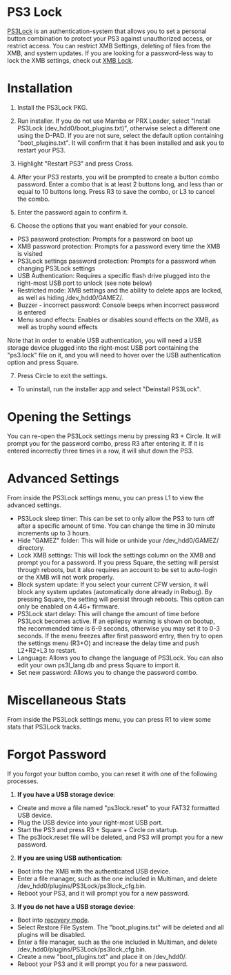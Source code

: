 # PS3 Lock 
[PS3Lock](http://store.brewology.com/ahomebrew.php?brewid=297) is an authentication-system that allows you to set a personal button combination to protect your PS3 against unauthorized access, or restrict access. You can restrict XMB Settings, deleting of files from the XMB, and system updates. If you are looking for a password-less way to lock the XMB settings, check out [XMB Lock](https://www.reddit.com/r/ps3homebrew/wiki/xmb_lock).

# Installation

1. Install the PS3Lock PKG.

2. Run installer. If you do not use Mamba or PRX Loader, select "Install PS3Lock (dev_hdd0/boot_plugins.txt)", otherwise select a different one using the D-PAD. If you are not sure, select the default option containing "boot_plugins.txt". It will confirm that it has been installed and ask you to restart your PS3.

3. Highlight "Restart PS3" and press Cross.

4. After your PS3 restarts, you will be prompted to create a button combo password. Enter a combo that is at least 2 buttons long, and less than or equal to 10 buttons long. Press R3 to save the combo, or L3 to cancel the combo.

5. Enter the password again to confirm it.

6. Choose the options that you want enabled for your console.
 * PS3 password protection: Prompts for a password on boot up
 * XMB password protection: Prompts for a password every time the XMB is visited
 * PS3Lock settings password protection: Prompts for a password when changing PS3Lock settings
 * USB Authentication: Requires a specific flash drive plugged into the right-most USB port to unlock (see note below)
 * Restricted mode: XMB settings and the ability to delete apps are locked, as well as hiding /dev_hdd0/GAMEZ/.
 * Buzzer - incorrect password: Console beeps when incorrect password is entered
 * Menu sound effects: Enables or disables sound effects on the XMB, as well as trophy sound effects

Note that in order to enable USB authentication, you will need a USB storage device plugged into the right-most USB port containing the "ps3.lock" file on it, and you will need to hover over the USB authentication option and press Square.

7. Press Circle to exit the settings.

* To uninstall, run the installer app and select "Deinstall PS3Lock".

# Opening the Settings

You can re-open the PS3Lock settings menu by pressing R3 + Circle. It will prompt you for the password combo, press R3 after entering it. If it is entered incorrectly three times in a row, it will shut down the PS3.


# Advanced Settings

From inside the PS3Lock settings menu, you can press L1 to view the advanced settings. 

* PS3Lock sleep timer: This can be set to only allow the PS3 to turn off after a specific amount of time. You can change the time in 30 minute increments up to 3 hours.
* Hide "GAMEZ" folder: This will hide or unhide your /dev_hdd0/GAMEZ/ directory.
* Lock XMB settings: This will lock the settings column on the XMB and prompt you for a password. If you press Square, the setting will persist through reboots, but it also requires an account to be set to auto-login or the XMB will not work properly.
* Block system update: If you select your current CFW version, it will block any system updates (automatically done already in Rebug). By pressing Square, the setting will persist through reboots. This option can only be enabled on 4.46+ firmware.
* PS3Lock start delay: This will change the amount of time before PS3Lock becomes active. If an epilepsy warning is shown on bootup, the recommended time is 6-9 seconds, otherwise you may set it to 0-3 seconds. If the menu freezes after first password entry, then try to open the settings menu (R3+O) and increase the delay time and push L2+R2+L3 to restart.
* Language: Allows you to change the language of PS3Lock. You can also edit your own ps3l_lang.db and press Square to import it.
* Set new password: Allows you to change the password combo.

# Miscellaneous Stats

From inside the PS3Lock settings menu, you can press R1 to view some stats that PS3Lock tracks.

# Forgot Password

If you forgot your button combo, you can reset it with one of the following processes.

1. **If you have a USB storage device**:
 - Create and move a file named "ps3lock.reset" to your FAT32 formatted USB device.
 - Plug the USB device into your right-most USB port.
 - Start the PS3 and press R3 + Square + Circle on startup.
 - The ps3lock.reset file will be deleted, and PS3 will prompt you for a new password.

2. **If you are using USB authentication**:
 - Boot into the XMB with the authenticated USB device.
 - Enter a file manager, such as the one included in Multiman, and delete /dev_hdd0/plugins/PS3Lock/ps3lock_cfg.bin.
 - Reboot your PS3, and it will prompt you for a new password.

3. **If you do not have a USB storage device**:
 - Boot into [recovery mode](https://www.reddit.com/r/ps3homebrew/wiki/recovery).
 - Select Restore File System. The "boot_plugins.txt" will be deleted and all plugins will be disabled.
 - Enter a file manager, such as the one included in Multiman, and delete /dev_hdd0/plugins/PS3Lock/ps3lock_cfg.bin.
 - Create a new "boot_plugins.txt" and place it on /dev_hdd0/.
 - Reboot your PS3 and it will prompt you for a new password.